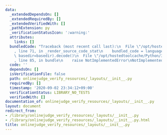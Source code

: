 ```yaml
---
data:
  _extendedDependsOn: []
  _extendedRequiredBy: []
  _extendedVerifiedWith: []
  _pathExtension: py
  _verificationStatusIcon: ':warning:'
  attributes:
    links: []
  bundledCode: "Traceback (most recent call last):\n  File \"/opt/hostedtoolcache/Python/3.8.5/x64/lib/python3.8/site-packages/onlinejudge_verify/documentation/build.py\"\
    , line 71, in _render_source_code_stat\n    bundled_code = language.bundle(stat.path,\
    \ basedir=basedir).decode()\n  File \"/opt/hostedtoolcache/Python/3.8.5/x64/lib/python3.8/site-packages/onlinejudge_verify/languages/python.py\"\
    , line 85, in bundle\n    raise NotImplementedError\nNotImplementedError\n"
  code: ''
  dependsOn: []
  isVerificationFile: false
  path: onlinejudge_verify_resources/_layouts/__init__.py
  requiredBy: []
  timestamp: '2020-09-02 23:34:12+09:00'
  verificationStatus: LIBRARY_NO_TESTS
  verifiedWith: []
documentation_of: onlinejudge_verify_resources/_layouts/__init__.py
layout: document
redirect_from:
- /library/onlinejudge_verify_resources/_layouts/__init__.py
- /library/onlinejudge_verify_resources/_layouts/__init__.py.html
title: onlinejudge_verify_resources/_layouts/__init__.py
---
```

